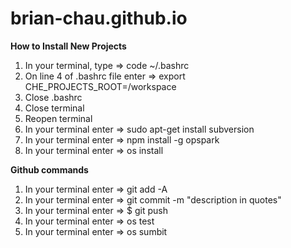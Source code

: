 # brian-chau.github.io

**How to Install New Projects**
1) In your terminal, type => code ~/.bashrc
2) On line 4 of .bashrc file enter => export CHE_PROJECTS_ROOT=/workspace
3) Close .bashrc
4) Close terminal 
5) Reopen terminal 
6) In your terminal enter => sudo apt-get install subversion 
7) In your terminal enter => npm install -g opspark
8) In your terminal enter => os install 

**Github commands**
1) In your terminal enter => git add -A
2) In your terminal enter => git commit -m "description in quotes"
3) In your terminal enter => $ git push
4) In your terminal enter => os test 
5) In your terminal enter => os sumbit